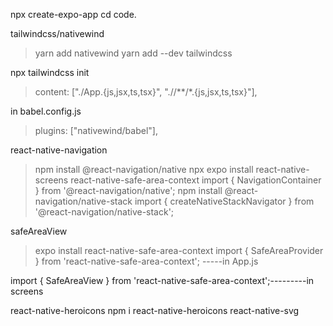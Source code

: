 npx create-expo-app <name>
cd <name>
code.

tailwindcss/nativewind

> yarn add nativewind
> yarn add --dev tailwindcss

npx tailwindcss init

> content: ["./App.{js,jsx,ts,tsx}", "./<custom directory>/**/*.{js,jsx,ts,tsx}"],

in babel.config.js

> plugins: ["nativewind/babel"],

react-native-navigation

> npm install @react-navigation/native
> npx expo install react-native-screens react-native-safe-area-context
> import { NavigationContainer } from '@react-navigation/native';
> npm install @react-navigation/native-stack
> import { createNativeStackNavigator } from '@react-navigation/native-stack';

safeAreaView

> expo install react-native-safe-area-context
> import { SafeAreaProvider } from 'react-native-safe-area-context'; -----in App.js

import { SafeAreaView } from 'react-native-safe-area-context';---------in screens

react-native-heroicons
npm i react-native-heroicons react-native-svg
